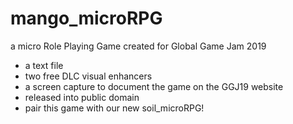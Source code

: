 # mango_microRPG
a micro Role Playing Game created for Global Game Jam 2019
- a text file
- two free DLC visual enhancers
- a screen capture to document the game on the GGJ19 website
- released into public domain
- pair this game with our new soil_microRPG!
